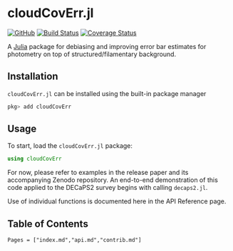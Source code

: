 # cloudCovErr.jl

[![GitHub](https://img.shields.io/badge/Code-GitHub-black.svg)](https://github.com/andrew-saydjari/cloudCovErr.jl)
[![Build Status](https://github.com/andrew-saydjari/cloudCovErr.jl/workflows/Unit%20test/badge.svg)](https://github.com/andrew-saydjari/cloudCovErr.jl/actions)
[![Coverage Status](https://codecov.io/github/andrew-saydjari/cloudCovErr.jl/coverage.svg?branch=main)](https://codecov.io/github/andrew-saydjari/cloudCovErr.jl?branch=main)

A [Julia](http://julialang.org) package for debiasing and improving error bar estimates for photometry on top of structured/filamentary background.

## Installation

`cloudCovErr.jl` can be installed using the built-in package manager

```julia
pkg> add cloudCovErr
```

## Usage

To start, load the `cloudCovErr.jl` package:

```julia
using cloudCovErr
```

For now, please refer to examples in the release paper and its accompanying Zenodo repository. An end-to-end demonstration of this code applied to the DECaPS2 survey begins with calling `decaps2.jl`.

Use of individual functions is documented here in the API Reference page.

## Table of Contents

```@contents
Pages = ["index.md","api.md","contrib.md"]
```
